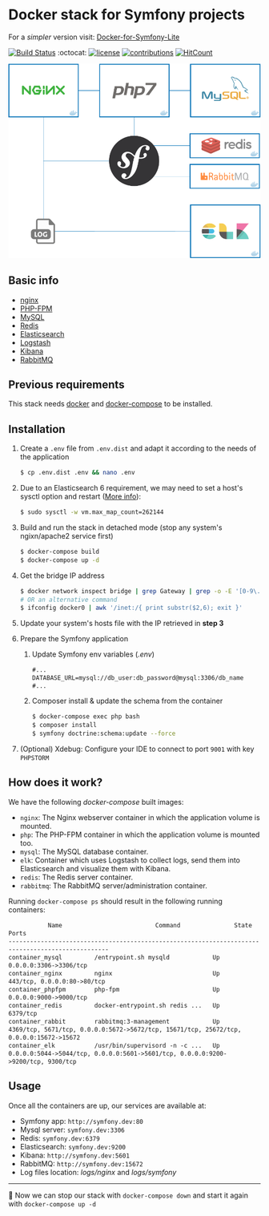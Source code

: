 # Docker stack for Symfony projects

For a *simpler* version visit: [Docker-for-Symfony-Lite](https://github.com/carlosas/docker-for-symfony-lite)

[![Build Status](https://travis-ci.org/carlosas/docker-for-symfony.svg?branch=symfony-4&style=flat-square)](https://travis-ci.org/carlosas/docker-for-symfony)
:octocat:
[![license](https://img.shields.io/github/license/mashape/apistatus.svg?style=flat-square)](LICENSE)
[![contributions](https://img.shields.io/badge/contributions-welcome-brightgreen.svg?style=flat-square)](https://github.com/carlosas/docker-for-symfony/issues)
[![HitCount](http://hits.dwyl.com/carlosas/docker-for-symfony.svg)](http://hits.dwyl.com/carlosas/docker-for-symfony)

![](doc/schema.png)

## Basic info

* [nginx](https://nginx.org/)
* [PHP-FPM](https://php-fpm.org/)
* [MySQL](https://www.mysql.com/)
* [Redis](https://redis.io/)
* [Elasticsearch](https://www.elastic.co/products/elasticsearch)
* [Logstash](https://www.elastic.co/products/logstash)
* [Kibana](https://www.elastic.co/products/kibana)
* [RabbitMQ](https://www.rabbitmq.com/)

## Previous requirements

This stack needs [docker](https://www.docker.com/) and [docker-compose](https://docs.docker.com/compose/) to be installed.

## Installation

1. Create a `.env` file from `.env.dist` and adapt it according to the needs of the application

    ```sh
    $ cp .env.dist .env && nano .env
    ```

2.  Due to an Elasticsearch 6 requirement, we may need to set a host's sysctl option and restart ([More info](https://github.com/spujadas/elk-docker/issues/92)):

    ```sh
    $ sudo sysctl -w vm.max_map_count=262144
    ```

3. Build and run the stack in detached mode (stop any system's ngixn/apache2 service first)

    ```sh
    $ docker-compose build
    $ docker-compose up -d
    ```

4. Get the bridge IP address

    ```sh
    $ docker network inspect bridge | grep Gateway | grep -o -E '[0-9\.]+'
    # OR an alternative command
    $ ifconfig docker0 | awk '/inet:/{ print substr($2,6); exit }'
    ```

5. Update your system's hosts file with the IP retrieved in **step 3**

6. Prepare the Symfony application
    1. Update Symfony env variables (*.env*)

        ```
        #...
        DATABASE_URL=mysql://db_user:db_password@mysql:3306/db_name
        #...
        ```

    2. Composer install & update the schema from the container

        ```sh
        $ docker-compose exec php bash
        $ composer install
        $ symfony doctrine:schema:update --force
        ```
7. (Optional) Xdebug: Configure your IDE to connect to port `9001` with key `PHPSTORM`

## How does it work?

We have the following *docker-compose* built images:

* `nginx`: The Nginx webserver container in which the application volume is mounted.
* `php`: The PHP-FPM container in which the application volume is mounted too.
* `mysql`: The MySQL database container.
* `elk`: Container which uses Logstash to collect logs, send them into Elasticsearch and visualize them with Kibana.
* `redis`: The Redis server container.
* `rabbitmq`: The RabbitMQ server/administration container.

Running `docker-compose ps` should result in the following running containers:

```
           Name                          Command               State              Ports
--------------------------------------------------------------------------------------------------
container_mysql         /entrypoint.sh mysqld            Up      0.0.0.0:3306->3306/tcp
container_nginx         nginx                            Up      443/tcp, 0.0.0.0:80->80/tcp
container_phpfpm        php-fpm                          Up      0.0.0.0:9000->9000/tcp
container_redis         docker-entrypoint.sh redis ...   Up      6379/tcp
container_rabbit        rabbitmq:3-management            Up      4369/tcp, 5671/tcp, 0.0.0.0:5672->5672/tcp, 15671/tcp, 25672/tcp, 0.0.0.0:15672->15672
container_elk           /usr/bin/supervisord -n -c ...   Up      0.0.0.0:5044->5044/tcp, 0.0.0.0:5601->5601/tcp, 0.0.0.0:9200->9200/tcp, 9300/tcp
```

## Usage

Once all the containers are up, our services are available at:

* Symfony app: `http://symfony.dev:80`
* Mysql server: `symfony.dev:3306`
* Redis: `symfony.dev:6379`
* Elasticsearch: `symfony.dev:9200`
* Kibana: `http://symfony.dev:5601`
* RabbitMQ: `http://symfony.dev:15672`
* Log files location: *logs/nginx* and *logs/symfony*

---

:tada: Now we can stop our stack with `docker-compose down` and start it again with `docker-compose up -d`
